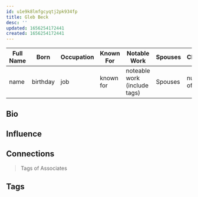 ```yaml
---
id: u1e9k8lmfgcyqtj2pk934fp
title: Gleb Beck
desc: ''
updated: 1656254172441
created: 1656254172441
---
```


| Full Name | Born     | Occupation | Known For | Notable Work                 | Spouses | Children       |
| --------- | -------- | ---------- | --------- | ---------------------------- | ------- | -------------- |
| name      | birthday | job        | known for | noteable work (include tags) | Spouses | number of kids |

## Bio

## Influence

## Connections

> Tags of Associates

## Tags
